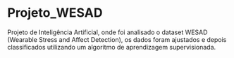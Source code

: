 # Projeto_WESAD
Projeto de Inteligência Artificial, onde foi analisado o dataset WESAD (Wearable Stress and Affect Detection), os dados foram ajustados e depois classificados utilizando um algoritmo de aprendizagem supervisionada. 
